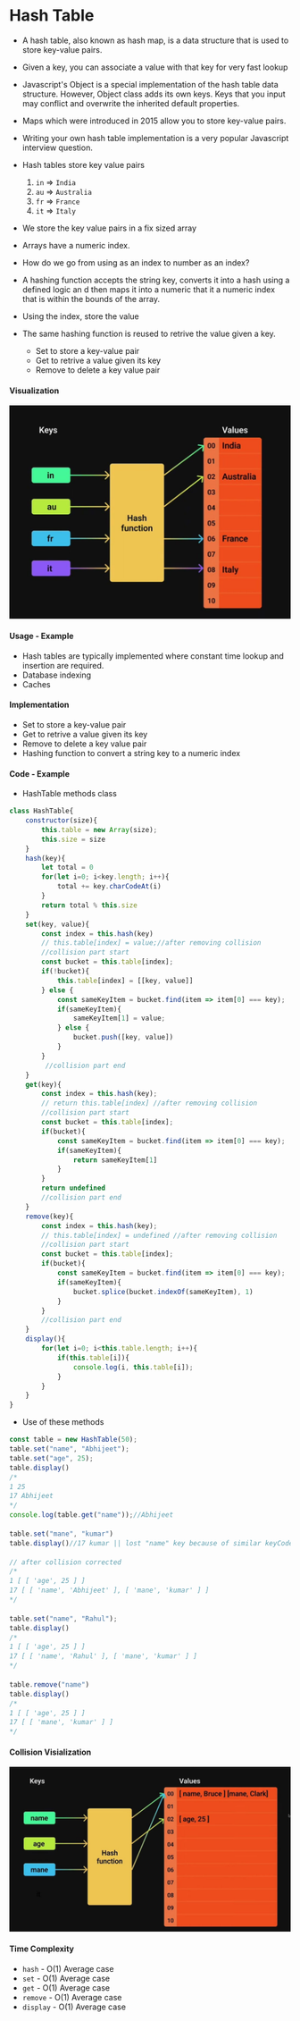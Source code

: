 # Hash Table
- A hash table, also known as hash map, is a data structure that is used to store key-value pairs.
- Given a key, you can associate a value with that key for very fast lookup
- Javascript's Object is a special implementation of the hash table data structure. However, Object class adds its own keys. Keys that you input may conflict and overwrite the inherited default properties.
- Maps which were introduced in 2015 allow you to store key-value pairs.
- Writing your own hash table implementation is a very popular Javascript interview question.
- Hash tables store key value pairs
    1. `in` => `India`
    2. `au` => `Australia`
    3. `fr` => `France`
    4. `it` => `Italy`

- We store the key value pairs in a fix sized array
- Arrays have a numeric index.
- How do we go from using as an index to number as an index?
- A hashing function accepts the string key, converts it into a hash using a defined logic an d then maps it into a numeric that it a numeric index that is within the bounds of the array.
- Using the index, store the value
- The same hashing function is reused to retrive the value given a key.
    - Set to store a key-value pair
    - Get to retrive a value given its key
    - Remove to delete a key value pair

#### Visualization
<img src="./assets//hash_table.jpeg">

#### Usage - Example
- Hash tables are typically implemented where constant time lookup and insertion are required.
- Database indexing
- Caches

#### Implementation
- Set to store a key-value pair
- Get to retrive a value given its key
- Remove to delete a key value pair
- Hashing function to convert a string key to a numeric index

#### Code - Example
- HashTable methods class
```javascript
class HashTable{
    constructor(size){
        this.table = new Array(size);
        this.size = size
    }
    hash(key){
        let total = 0
        for(let i=0; i<key.length; i++){
            total += key.charCodeAt(i)
        }
        return total % this.size
    }
    set(key, value){
        const index = this.hash(key)
        // this.table[index] = value;//after removing collision
        //collision part start
        const bucket = this.table[index];
        if(!bucket){
            this.table[index] = [[key, value]]
        } else {
            const sameKeyItem = bucket.find(item => item[0] === key);
            if(sameKeyItem){
                sameKeyItem[1] = value;
            } else {
                bucket.push([key, value])
            }
        }
         //collision part end
    }
    get(key){
        const index = this.hash(key);
        // return this.table[index] //after removing collision
        //collision part start
        const bucket = this.table[index];
        if(bucket){
            const sameKeyItem = bucket.find(item => item[0] === key);
            if(sameKeyItem){
                return sameKeyItem[1]
            }
        }
        return undefined
        //collision part end
    }
    remove(key){
        const index = this.hash(key);
        // this.table[index] = undefined //after removing collision
        //collision part start
        const bucket = this.table[index];
        if(bucket){
            const sameKeyItem = bucket.find(item => item[0] === key);
            if(sameKeyItem){
                bucket.splice(bucket.indexOf(sameKeyItem), 1)
            }
        }
        //collision part end
    }
    display(){
        for(let i=0; i<this.table.length; i++){
            if(this.table[i]){
                console.log(i, this.table[i]);
            }
        }
    }
}
```

- Use of these methods
```javascript
const table = new HashTable(50);
table.set("name", "Abhijeet");
table.set("age", 25);
table.display()
/*
1 25
17 Abhijeet
*/
console.log(table.get("name"));//Abhijeet

table.set("mane", "kumar")
table.display()//17 kumar || lost "name" key because of similar keyCode -> hash table collision

// after collision corrected
/*
1 [ [ 'age', 25 ] ]
17 [ [ 'name', 'Abhijeet' ], [ 'mane', 'kumar' ] ]
*/

table.set("name", "Rahul");
table.display()
/*
1 [ [ 'age', 25 ] ]
17 [ [ 'name', 'Rahul' ], [ 'mane', 'kumar' ] ]
*/

table.remove("name")
table.display()
/*
1 [ [ 'age', 25 ] ]
17 [ [ 'mane', 'kumar' ] ]
*/
```

#### Collision Visialization
<img src="./assets//hash_collision.jpeg">

#### Time Complexity
- `hash` - O(1) Average case
- `set` - O(1) Average case
- `get` - O(1) Average case
- `remove` - O(1) Average case
- `display` - O(1) Average case